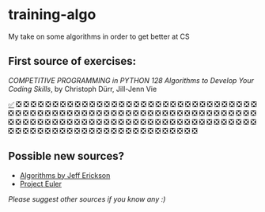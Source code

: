 # training-algo
My take on some algorithms in order to get better at CS 

## First source of exercises: 
*COMPETITIVE PROGRAMMING in PYTHON 128 Algorithms to Develop Your Coding Skills*, by Christoph Dürr, Jill-Jenn Vie

[✅](https://github.com/marilabs/training-algo/blob/main/Competitive%20programming%20in%20Python/Frosting%20on%20the%20Cake) ❎ ❎ ❎ ❎ ❎ ❎ ❎ ❎ ❎ ❎ ❎ ❎ ❎ ❎ ❎ ❎ ❎ ❎ ❎ ❎ ❎ ❎ ❎ ❎ ❎ ❎ ❎ ❎ ❎ ❎ ❎ ❎ ❎ ❎ ❎ ❎ ❎ ❎ ❎ ❎ ❎ ❎ ❎ ❎ ❎ ❎ ❎ ❎ ❎ ❎ ❎ ❎ ❎ ❎ ❎ ❎ ❎ ❎ ❎ ❎ ❎ ❎ ❎ ❎ ❎ ❎ ❎ ❎ ❎ ❎ ❎ ❎ ❎ ❎ ❎ ❎ ❎ ❎ ❎ ❎ ❎ ❎ ❎ ❎ ❎ ❎ ❎ ❎ ❎ ❎ ❎ ❎ ❎ ❎ ❎ ❎ ❎ ❎ ❎ ❎ ❎ ❎ ❎ ❎ ❎ ❎ ❎ ❎ ❎ ❎ ❎ ❎ ❎ ❎ ❎ ❎ ❎ ❎ ❎ ❎ ❎ ❎ ❎ ❎ ❎ ❎ ❎

## Possible new sources?

* [Algorithms by Jeff Erickson](http://jeffe.cs.illinois.edu/teaching/algorithms/)
* [Project Euler](https://projecteuler.net)

*Please suggest other sources if you know any :)*
